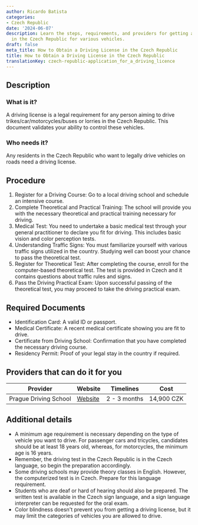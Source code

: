 ```yaml
---
author: Ricardo Batista
categories:
- Czech Republic
date: '2024-06-07'
description: Learn the steps, requirements, and providers for getting a driving license
  in the Czech Republic for various vehicles.
draft: false
meta_title: How to Obtain a Driving License in the Czech Republic
title: How to Obtain a Driving License in the Czech Republic
translationKey: czech-republic-application_for_a_driving_licence
---
```



## Description
### What is it?
A driving license is a legal requirement for any person aiming to drive trikes/car/motorcycles/buses or lorries in the Czech Republic. This document validates your ability to control these vehicles.

### Who needs it?
Any residents in the Czech Republic who want to legally drive vehicles on roads need a driving license.

## Procedure
1. Register for a Driving Course: Go to a local driving school and schedule an intensive course.
2. Complete Theoretical and Practical Training: The school will provide you with the necessary theoretical and practical training necessary for driving.
3. Medical Test: You need to undertake a basic medical test through your general practitioner to declare you fit for driving. This includes basic vision and color perception tests.
4. Understanding Traffic Signs: You must familiarize yourself with various traffic signs utilized in the country. Studying well can boost your chance to pass the theoretical test.
5. Register for Theoretical Test: After completing the course, enroll for the computer-based theoretical test. The test is provided in Czech and it contains questions about traffic rules and signs.
6.  Pass the Driving Practical Exam: Upon successful passing of the theoretical test, you may proceed to take the driving practical exam.

## Required Documents
- Identification Card: A valid ID or passport.
- Medical Certificate: A recent medical certificate showing you are fit to drive.
- Certificate from Driving School: Confirmation that you have completed the necessary driving course.
- Residency Permit: Proof of your legal stay in the country if required.
  
## Providers that can do it for you
| Provider                          |     Website                      |   Timelines   |       Cost      |
| ------------------------ | ------------------------------ |  :---------: | :--------: |
| Prague Driving School | [Website](https://praguedrivingschool.cz) | 2 - 3 months | 14,900 CZK|

## Additional details
- A minimum age requirement is necessary depending on the type of vehicle you want to drive. For passenger cars and tricycles, candidates should be at least 18 years old, whereas, for motorcycles, the minimum age is 16 years.
- Remember, the driving test in the Czech Republic is in the Czech language, so begin the preparation accordingly.
- Some driving schools may provide theory classes in English. However, the computerized test is in Czech. Prepare for this language requirement.
- Students who are deaf or hard of hearing should also be prepared. The written test is available in the Czech sign language, and a sign language interpreter can be requested for the oral exam.
- Color blindness doesn't prevent you from getting a driving license, but it may limit the categories of vehicles you are allowed to drive.